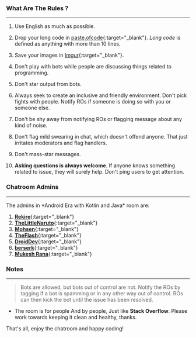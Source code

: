 ### What Are The Rules ?
<hr>

1. Use English as much as possible. 

2. Drop your long code in [paste.ofcode](https://paste.ofcode.org){:target="_blank"}. *Long code* is defined as anything with more than 10 lines.

3. Save your images in [Imgur](http://imgur.com){:target="_blank"}. 

4. Don't play with bots while people are discussing things related to programming.

5. Don't star output from bots.

6. Always seek to create an inclusive and friendly environment. Don't pick fights with people. Notify ROs if someone is doing so with you or someone else.

7. Don't be shy away from notifying ROs or flagging message about any kind of noise.

8. Don't flag mild swearing in chat, which doesn't offend anyone. That just irritates moderators and flag handlers.

0. Don't mass-star messages.

10. **Asking questions is always welcome**. If anyone knows something related to issue, they will surely help. Don't ping users to get attention.

### Chatroom Admins 
<hr>
The admins in *Android Era with Kotlin and Java* room are:

1. [**Rekire**](https://stackoverflow.com/users/995926/rekire){:target="_blank"}
2. [**TheLittleNaruto**](https://stackoverflow.com/users/1944896/thelittlenaruto){:target="_blank"}
3. [**Mohsen**](https://stackoverflow.com/users/4409113/mohsen){:target="_blank"}
4. [**TheFlash**](https://stackoverflow.com/users/1865479/theflash){:target="_blank"}
5. [**DroidDev**](https://stackoverflow.com/users/2389078/droiddev){:target="_blank"}
6. [**berserk**](https://stackoverflow.com/users/2944070/berserk){:target="_blank"}
7. [**Mukesh Rana**](https://stackoverflow.com/users/3599007/mukesh-rana){:target="_blank"}


### Notes
<hr>

> Bots are allowed, but bots out of control are not. Notify the ROs by tagging if a bot is spamming or in any other way out of control. ROs can then kick the bot until the issue has been resolved.

* The room is for people And by people, Just like **Stack Overflow**. Please work towards keeping it clean and healthy, thanks.

That's all, 
enjoy the chatroom and happy coding!

